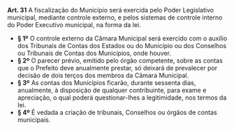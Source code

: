 **Art. 31** A fiscalização do Município será exercida pelo Poder Legislativo municipal, mediante controle externo, e pelos sistemas de controle interno do Poder Executivo municipal, na forma da lei.
* **§ 1º** O controle externo da Câmara Municipal será exercido com o auxílio dos Tribunais de Contas dos Estados ou do Município ou dos Conselhos ou Tribunais de Contas dos Municípios, onde houver.
* **§ 2º** O parecer prévio, emitido pelo órgão competente, sobre as contas que o Prefeito deve anualmente prestar, só deixará de prevalecer por decisão de dois terços dos membros da Câmara Municipal.
* **§ 3º** As contas dos Municípios ficarão, durante sessenta dias, anualmente, à disposição de qualquer contribuinte, para exame e apreciação, o qual poderá questionar-lhes a legitimidade, nos termos da lei.
* **§ 4º** É vedada a criação de tribunais, Conselhos ou órgãos de contas municipais.
